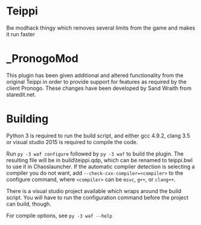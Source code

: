# Teippi
Bw modhack thingy which removes several limits from the game and makes it run faster

# _PronogoMod
This plugin has been given additional and altered functionality from the original Teippi in order to provide support for features as required by the client Pronogo.
These changes have been developed by Sand Wraith from staredit.net.

# Building
Python 3 is required to run the build script, and either gcc 4.9.2, clang 3.5 or visual studio 2015 is required to compile the code.

Run `py -3 waf configure` followed by `py -3 waf` to build the plugin. The resulting file will be in build\teippi.qdp, which can be renamed to teippi.bwl to use it in Chaoslauncher.
If the automatic compiler detection is selecting a compiler you do not want, add `--check-cxx-compiler=<compiler>` to the configure command, where `<compiler>` can be `msvc`, `g++`, or `clang++`.

There is a visual studio project available which wraps around the build script.
You will have to run the configuration command before the project can build, though.

For compile options, see `py -3 waf --help`
